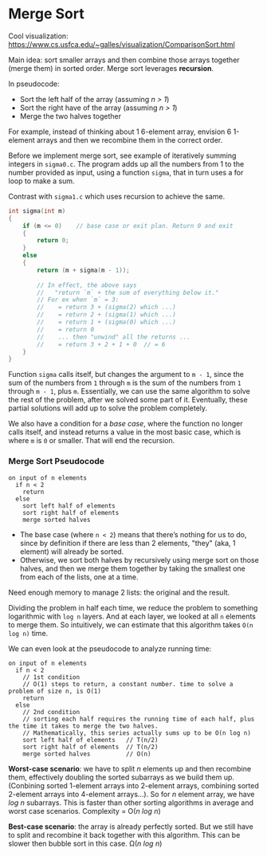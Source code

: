 # Merge Sort

Cool visualization: https://www.cs.usfca.edu/~galles/visualization/ComparisonSort.html

Main idea: sort smaller arrays and then combine those arrays together (merge them) in sorted order. Merge sort leverages **recursion**.

In pseudocode:

* Sort the left half of the array (assuming _n > 1_)
* Sort the right have of the array (assuming _n > 1_)
* Merge the two halves together

For example, instead of thinking about 1 6-element array, envision 6 1-element arrays and then we recombine them in the correct order.

Before we implement merge sort, see example of iteratively summing integers in `sigma0.c`. The program adds up all the numbers from 1 to the number provided as input, using a function `sigma`, that in turn uses a for loop to make a sum.

Contrast with `sigma1.c` which uses recursion to achieve the same.

```C
int sigma(int m)
{
    if (m <= 0)    // base case or exit plan. Return 0 and exit
    {
        return 0;
    }
    else
    {
        return (m + sigma(m - 1));
        
        // In effect, the above says
        //   "return `m` + the sum of everything below it."
        // For ex when `m` = 3:
        //    = return 3 + (sigma(2) which ...)
        //    = return 2 + (sigma(1) which ...)
        //    = return 1 + (sigma(0) which ...)
        //    = return 0
        //    ... then "unwind" all the returns ...
        //    = return 3 + 2 + 1 + 0  // = 6
    }
}
```

Function `sigma` calls itself, but changes the argument to `m - 1`, since the sum of the numbers from `1` through `m` is the sum of the numbers from `1` through `m - 1`, plus `m`. Essentially, we can use the same algorithm to solve the rest of the problem, after we solved some part of it. Eventually, these partial solutions will add up to solve the problem completely.

We also have a condition for a _base case_, where the function no longer calls itself, and instead returns a value in the most basic case, which is where `m` is `0` or smaller. That will end the recursion.

### Merge Sort Pseudocode

```
on input of n elements
  if n < 2
    return
  else
    sort left half of elements
    sort right half of elements
    merge sorted halves
```

* The base case (where `n < 2`) means that there’s nothing for us to do, since by definition if there are less than 2 elements, "they" (aka, 1 element) will already be sorted.
* Otherwise, we sort both halves by recursively using merge sort on those halves, and then we merge them together by taking the smallest one from each of the lists, one at a time.

Need enough memory to manage 2 lists: the original and the result.

Dividing the problem in half each time, we reduce the problem to something logarithmic with `log n` layers. And at each layer, we looked at all `n` elements to merge them. So intuitively, we can estimate that this algorithm takes `O(n log n)` time.

We can even look at the pseudocode to analyze running time:

```
on input of n elements
  if n < 2
    // 1st condition
    // O(1) steps to return, a constant number. time to solve a problem of size n, is O(1)
    return
  else
    // 2nd condition
    // sorting each half requires the running time of each half, plus the time it takes to merge the two halves.
    // Mathematically, this series actually sums up to be O(n log n)
    sort left half of elements   // T(n/2)
    sort right half of elements  // T(n/2)
    merge sorted halves          // O(n)
```

**Worst-case scenario**: we have to split _n_ elements up and then recombine them, effectively doubling the sorted subarrays as we build them up. (Conbining sorted 1-element arrays into 2-element arrays, combining sorted 2-element arrays into 4-element arrays...). So for _n_ element array, we have _log n_ subarrays. This is faster than other sorting algorithms in average and worst case scenarios. Complexity = O(_n log n_)

**Best-case scenario**: the array is already perfectly sorted. But we still have to split and recombine it back together with this algorithm. This can be slower then bubble sort in this case. Ω(_n log n_)
